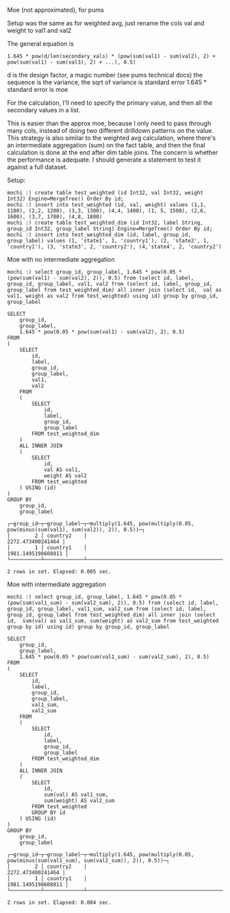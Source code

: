 Moe (not approximated), for pums

Setup was the same as for weighted avg, just rename the cols val and weight to val1 and val2

The general equation is
```
1.645 * pow(d/len(secondary_vals) * (pow(sum(val1) - sum(val2), 2) + pow(sum(val1) - sum(val3), 2) + ...), 0.5)
```

d is the design factor, a magic number (see pums technical docs)
the sequence is the variance,
the sqrt of variance is standard error
1.645 * standard error is moe

For the calculation, I'll need to specify the primary value, and then all the secondary values in a list.

This is easier than the approx moe, because I only need to pass through many cols, instead of doing two different drilldown patterns on the value.
This strategy is also similar to the weighted avg calculation, where there's an intermediate aggregation (sum) on the fact table, and then the final calculation is done at the end after dim table joins.
The concern is whether the performance is adequate. I should generate a statement to test it against a full dataset.

Setup:
```
mochi :) create table test_weighted (id Int32, val Int32, weight Int32) Engine=MergeTree() Order By id;
mochi :) insert into test_weighted (id, val, weight) values (1,1, 1100), (2,2, 1200), (3,3, 1300), (4,4, 1400), (1, 5, 1500), (2,6, 1600), (3,7, 1700), (4,8, 1800)
mochi :) create table test_weighted_dim (id Int32, label String, group_id Int32, group_label String) Engine=MergeTree() Order By id;
mochi :) insert into test_weighted_dim (id, label, group_id, group_label) values (1, 'state1', 1, 'country1'), (2, 'state2', 1, 'country1'), (3, 'state3', 2, 'country2'), (4,'state4', 2, 'country2')
```
Moe with no intermediate aggregation
```
mochi :) select group_id, group_label, 1.645 * pow(0.05 * (pow(sum(val1) - sum(val2), 2)), 0.5) from (select id, label, group_id, group_label, val1, val2 from (select id, label, group_id, group_label from test_weighted_dim) all inner join (select id,  val as val1, weight as val2 from test_weighted) using id) group by group_id, group_label

SELECT 
    group_id, 
    group_label, 
    1.645 * pow(0.05 * pow(sum(val1) - sum(val2), 2), 0.5)
FROM 
(
    SELECT 
        id, 
        label, 
        group_id, 
        group_label, 
        val1, 
        val2
    FROM 
    (
        SELECT 
            id, 
            label, 
            group_id, 
            group_label
        FROM test_weighted_dim 
    ) 
    ALL INNER JOIN 
    (
        SELECT 
            id, 
            val AS val1, 
            weight AS val2
        FROM test_weighted 
    ) USING (id)
) 
GROUP BY 
    group_id, 
    group_label

┌─group_id─┬─group_label─┬─multiply(1.645, pow(multiply(0.05, pow(minus(sum(val1), sum(val2)), 2)), 0.5))─┐
│        2 │ country2    │                                                              2272.473400241464 │
│        1 │ country1    │                                                             1981.1495198608811 │
└──────────┴─────────────┴────────────────────────────────────────────────────────────────────────────────┘

2 rows in set. Elapsed: 0.005 sec. 
```

Moe with intermediate aggregation
```
mochi :) select group_id, group_label, 1.645 * pow(0.05 * (pow(sum(val1_sum) - sum(val2_sum), 2)), 0.5) from (select id, label, group_id, group_label, val1_sum, val2_sum from (select id, label, group_id, group_label from test_weighted_dim) all inner join (select id,  sum(val) as val1_sum, sum(weight) as val2_sum from test_weighted group by id) using id) group by group_id, group_label

SELECT 
    group_id, 
    group_label, 
    1.645 * pow(0.05 * pow(sum(val1_sum) - sum(val2_sum), 2), 0.5)
FROM 
(
    SELECT 
        id, 
        label, 
        group_id, 
        group_label, 
        val1_sum, 
        val2_sum
    FROM 
    (
        SELECT 
            id, 
            label, 
            group_id, 
            group_label
        FROM test_weighted_dim 
    ) 
    ALL INNER JOIN 
    (
        SELECT 
            id, 
            sum(val) AS val1_sum, 
            sum(weight) AS val2_sum
        FROM test_weighted 
        GROUP BY id
    ) USING (id)
) 
GROUP BY 
    group_id, 
    group_label

┌─group_id─┬─group_label─┬─multiply(1.645, pow(multiply(0.05, pow(minus(sum(val1_sum), sum(val2_sum)), 2)), 0.5))─┐
│        2 │ country2    │                                                                      2272.473400241464 │
│        1 │ country1    │                                                                     1981.1495198608811 │
└──────────┴─────────────┴────────────────────────────────────────────────────────────────────────────────────────┘

2 rows in set. Elapsed: 0.004 sec. 
```
